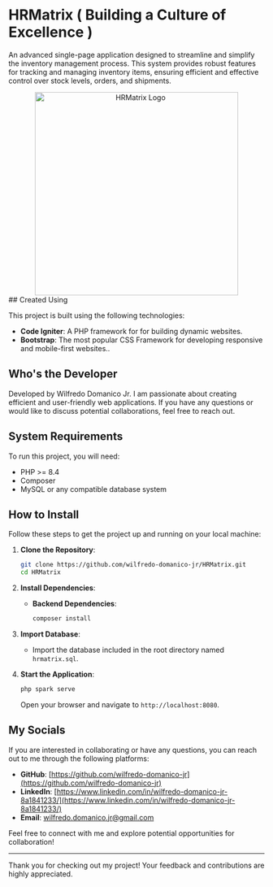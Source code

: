 # HRMatrix ( Building a Culture of Excellence )

An advanced single-page application designed to streamline and simplify the inventory management process. This system provides robust features for tracking and managing inventory items, ensuring efficient and effective control over stock levels, orders, and shipments.
<div align="center">
    <img src="images/HRMatrixLogo.png" alt="HRMatrix Logo" width="400">
</div>
## Created Using

This project is built using the following technologies:

- **Code Igniter**: A PHP framework for for building dynamic websites.
- **Bootstrap**: The most popular CSS Framework for developing responsive and mobile-first websites..

## Who's the Developer

Developed by Wilfredo Domanico Jr. I am passionate about creating efficient and user-friendly web applications. If you have any questions or would like to discuss potential collaborations, feel free to reach out.

## System Requirements

To run this project, you will need:

- PHP >= 8.4
- Composer
- MySQL or any compatible database system

## How to Install

Follow these steps to get the project up and running on your local machine:

1. **Clone the Repository**:
    ```bash
    git clone https://github.com/wilfredo-domanico-jr/HRMatrix.git
    cd HRMatrix
    ```

2. **Install Dependencies**:
    - **Backend Dependencies**:
        ```bash
        composer install
        ```

3. **Import Database**:
    - Import the database included in the root directory named `hrmatrix.sql`.

4. **Start the Application**:
    ```bash
    php spark serve
    ```

    Open your browser and navigate to `http://localhost:8080`.

## My Socials

If you are interested in collaborating or have any questions, you can reach out to me through the following platforms:

- **GitHub**: [https://github.com/wilfredo-domanico-jr](https://github.com/wilfredo-domanico-jr)
- **LinkedIn**: [https://www.linkedin.com/in/wilfredo-domanico-jr-8a1841233/](https://www.linkedin.com/in/wilfredo-domanico-jr-8a1841233/)
- **Email**: wilfredo.domanico.jr@gmail.com

Feel free to connect with me and explore potential opportunities for collaboration!

---

Thank you for checking out my project! Your feedback and contributions are highly appreciated.

